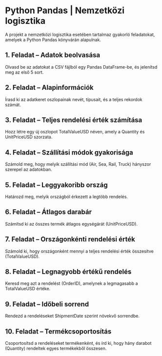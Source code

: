 # Python Pandas | Nemzetközi logisztika

A projekt a nemzetközi logisztika esetében tartalmaz gyakorló feladatokat, amelyek a Python Pandas könyvárán alapulnak. 

##  1. Feladat – Adatok beolvasása
Olvasd be az adatokat a CSV fájlból egy Pandas DataFrame-be, és jelenítsd meg az első 5 sort.

## 2. Feladat – Alapinformációk
Írasd ki az adatkeret oszlopainak nevét, típusait, és a teljes rekordok számát.

## 3. Feladat – Teljes rendelési érték számítása
Hozz létre egy új oszlopot TotalValueUSD néven, amely a Quantity és UnitPriceUSD szorzata.

## 4. Feladat – Szállítási módok gyakorisága
Számold meg, hogy melyik szállítási mód (Air, Sea, Rail, Truck) hányszor szerepel az adatokban.

## 5. Feladat – Leggyakoribb ország
Határozd meg, melyik országból érkezett a legtöbb rendelés.

## 6. Feladat – Átlagos darabár
Számítsd ki az összes termék átlagos egységárát (UnitPriceUSD).

## 7. Feladat – Országonkénti rendelési érték
Számold ki, hogy országonként mennyi a teljes rendelési érték összesítve (TotalValueUSD).

## 8. Feladat – Legnagyobb értékű rendelés
Keresd meg azt a rendelést (OrderID), amelynek a legmagasabb a TotalValueUSD értéke.

## 9. Feladat – Időbeli sorrend
Rendezd a rendeléseket ShipmentDate szerint növekvő sorrendbe.

## 10. Feladat – Termékcsoportosítás
Csoportosítsd a rendeléseket termékenként, és írd ki, hogy hány darabot (Quantity) rendeltek egyes termékekből összesen.



